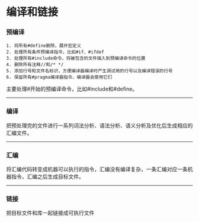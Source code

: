 # 编译和链接

### 预编译

```
1. 将所有#define删除，展开宏定义
2. 处理所有条件预编译指令，比如#if、#ifdef
3. 处理所有#include命令，将被包含的文件插入到预编译命令的位置
4. 删除所有注释//和/* */
5. 添加行号和文件名标识，方便编译器编译时产生调试用的行号以及编译错误的行号
6. 保留所有#pragma编译器指令，编译器会使用它们
```

主要处理#开始的预编译命令，比如#include和#define。

------

### 编译

把预处理完的文件进行一系列词法分析、语法分析、语义分析及优化后生成相应的汇编文件。

------

### 汇编

将汇编代码转变成机器可以执行的指令，汇编没有编译复杂，一条汇编对应一条机器指令，汇编之后生成目标文件。

------

### 链接

把目标文件和库一起链接成可执行文件